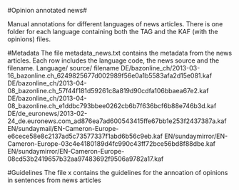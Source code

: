 #Opinion annotated news#

Manual annotations for different languages of news articles. There is one folder for each language containing
both the TAG and the KAF (with the opinions) files.

#Metadata
The file metadata_news.txt contains the metadata from the news articles. 
Each row includes the language code, the news source and the filename.
Language/ source/ filename
DE/bazonline_ch/2013-03-16_bazonline.ch_6249825677d002989f56e0a1b5583afa2d15e081.kaf
DE/bazonline_ch/2013-04-08_bazonline.ch_57f44f181d59261c8a819d90cdfa106bbaea67e2.kaf
DE/bazonline_ch/2013-04-08_bazonline.ch_e1ddbc793bbee0262cb6b7f636bcf6b88e746b3d.kaf
DE/de_euronews/2013-02-24_de.euronews.com_ad876ea7ad600543415ffe67bb1e253f2437387a.kaf
EN/sundaymail/EN-Cameron-Europe-e6cece58e8c2137ad5c73577337f1abd6b56c9eb.kaf
EN/sundaymirror/EN-Cameron-Europe-03c4e4180189d4fc990c43ff72bce56bd8f88dbe.kaf
EN/sundaymirror/EN-Cameron-Europe-08cd53b2419657b32aa97483692f9506a9782a17.kaf

#Guidelines
The file x contains the guidelines for the annoation of opinions in sentences from news articles
